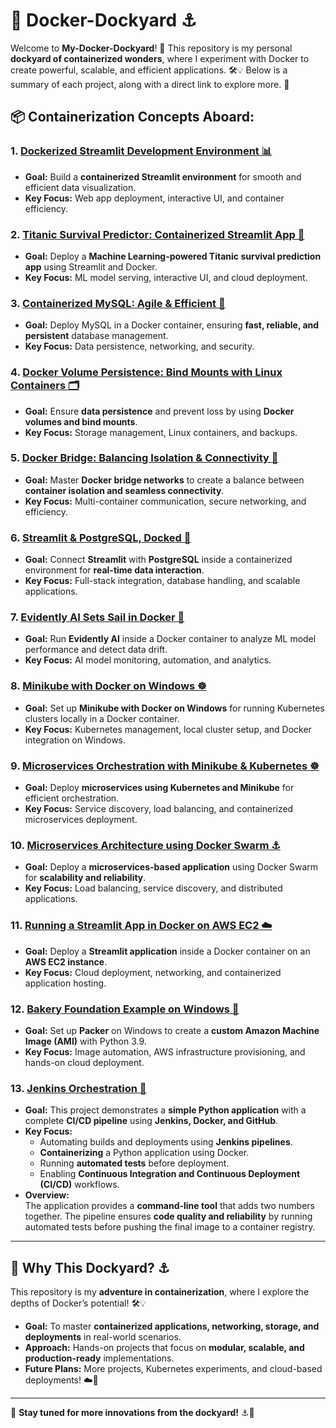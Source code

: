 # 🐳 Docker-Dockyard ⚓  

Welcome to **My-Docker-Dockyard**! 🌊 This repository is my personal **dockyard of containerized wonders**, where I experiment with Docker to create powerful, scalable, and efficient applications. 🛠️💡 Below is a summary of each project, along with a direct link to explore more. 🚀  

## 📦 Containerization Concepts Aboard:  

### 1. [Dockerized Streamlit Development Environment 📊](Dockerized%20Streamlit%20Development%20Environment)  
- **Goal:** Build a **containerized Streamlit environment** for smooth and efficient data visualization.  
- **Key Focus:** Web app deployment, interactive UI, and container efficiency.  

### 2. [Titanic Survival Predictor: Containerized Streamlit App 🚢](https://github.com/bhaveshx15/Docker-Dockyard/tree/main/Titanic%20Survival%20Predictor%2C%20Containerized%20Streamlit%20App)  
- **Goal:** Deploy a **Machine Learning-powered Titanic survival prediction app** using Streamlit and Docker.  
- **Key Focus:** ML model serving, interactive UI, and cloud deployment.  

### 3. [Containerized MySQL: Agile & Efficient 🐬](https://github.com/bhaveshx15/Docker-Dockyard/tree/main/Containerized%20MySQL%2C%20Agile%20%26%20Efficient)  
- **Goal:** Deploy MySQL in a Docker container, ensuring **fast, reliable, and persistent** database management.   
- **Key Focus:** Data persistence, networking, and security.  

### 4. [Docker Volume Persistence: Bind Mounts with Linux Containers 🗂️](https://github.com/bhaveshx15/Docker-Dockyard/tree/main/Docker%20Volume%20Persistence%2C%20Bind%20Mounts%20with%20Linux%20Containers)  
- **Goal:** Ensure **data persistence** and prevent loss by using **Docker volumes and bind mounts**.  
- **Key Focus:** Storage management, Linux containers, and backups.  

### 5. [Docker Bridge: Balancing Isolation & Connectivity 🔗](https://github.com/bhaveshx15/Docker-Dockyard/tree/main/Docker%20Bridge%2C%20Balancing%20Isolation%20%26%20Connectivity)  
- **Goal:** Master **Docker bridge networks** to create a balance between **container isolation and seamless connectivity**.  
- **Key Focus:** Multi-container communication, secure networking, and efficiency.  

### 6. [Streamlit & PostgreSQL, Docked 🐘](https://github.com/bhaveshx15/Docker-Dockyard/tree/main/Streamlit%20%26%20PostgreSQL%2C%20docked)  
- **Goal:** Connect **Streamlit** with **PostgreSQL** inside a containerized environment for **real-time data interaction**.  
- **Key Focus:** Full-stack integration, database handling, and scalable applications.  

### 7. [Evidently AI Sets Sail in Docker 🧠](https://github.com/bhaveshx15/Docker-Dockyard/tree/main/Evidently%20AI%20Sets%20Sail%20in%20Docker)  
- **Goal:** Run **Evidently AI** inside a Docker container to analyze ML model performance and detect data drift.  
- **Key Focus:** AI model monitoring, automation, and analytics.  

### 8. [Minikube with Docker on Windows ☸️](https://github.com/bhaveshx15/Docker-Dockyard/tree/main/Minikube%20with%20Docker%20on%20Windows)  
- **Goal:** Set up **Minikube with Docker on Windows** for running Kubernetes clusters locally in a Docker container.  
- **Key Focus:** Kubernetes management, local cluster setup, and Docker integration on Windows.  

### 9. [Microservices Orchestration with Minikube & Kubernetes ☸️](https://github.com/bhaveshx15/Docker-Dockyard/tree/main/Microservices%20Orchestration%20with%20Minikube%20%26%20Kubernetes)  
- **Goal:** Deploy **microservices using Kubernetes and Minikube** for efficient orchestration.  
- **Key Focus:** Service discovery, load balancing, and containerized microservices deployment.  

### 10. [Microservices Architecture using Docker Swarm ⚓](https://github.com/bhaveshx15/Docker-Dockyard/tree/main/Microservices%20Architecture%20using%20Docker%20Swarm)  
- **Goal:** Deploy a **microservices-based application** using Docker Swarm for **scalability and reliability**.  
- **Key Focus:** Load balancing, service discovery, and distributed applications.  

### 11. [Running a Streamlit App in Docker on AWS EC2 ☁️](https://github.com/bhaveshx15/Docker-Dockyard/tree/main/Deploying%20a%20Streamlit%20App%20in%20Docker%20on%20AWS%20EC2)  
- **Goal:** Deploy a **Streamlit application** inside a Docker container on an **AWS EC2 instance**.  
- **Key Focus:** Cloud deployment, networking, and containerized application hosting.  

### 12. [Bakery Foundation Example on Windows 🍞](https://github.com/bhaveshx15/Docker-Dockyard/tree/main/Bakery%20Foundation%20Example%20on%20Windows)  
- **Goal:** Set up **Packer** on Windows to create a **custom Amazon Machine Image (AMI)** with Python 3.9.  
- **Key Focus:** Image automation, AWS infrastructure provisioning, and hands-on cloud deployment.  

### 13. [Jenkins Orchestration 🤵](https://github.com/TarakKatoch/Jenkins-Orchestration.git)  
- **Goal:** This project demonstrates a **simple Python application** with a complete **CI/CD pipeline** using **Jenkins, Docker, and GitHub**.  
- **Key Focus:**  
  - Automating builds and deployments using **Jenkins pipelines**.  
  - **Containerizing** a Python application using Docker.  
  - Running **automated tests** before deployment.  
  - Enabling **Continuous Integration and Continuous Deployment (CI/CD)** workflows.  
- **Overview:**  
  The application provides a **command-line tool** that adds two numbers together. The pipeline ensures **code quality and reliability** by running automated tests before pushing the final image to a container registry.  

---

## 🌊 Why This Dockyard? ⚓  
This repository is my **adventure in containerization**, where I explore the depths of Docker’s potential! 🛠️💡  
- **Goal:** To master **containerized applications, networking, storage, and deployments** in real-world scenarios.  
- **Approach:** Hands-on projects that focus on **modular, scalable, and production-ready** implementations.  
- **Future Plans:** More projects, Kubernetes experiments, and cloud-based deployments! ☁️🚀  

---

🌟 **Stay tuned for more innovations from the dockyard!** ⚓🚀  
